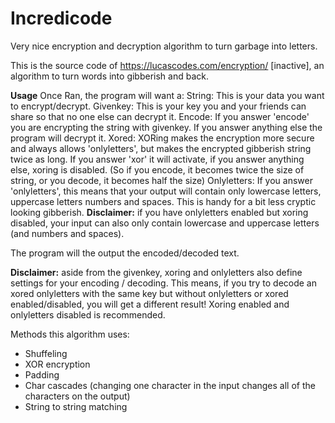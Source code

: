 # Incredicode
Very nice encryption and decryption algorithm to turn garbage into letters.

This is the source code of https://lucascodes.com/encryption/ [inactive], an algorithm to turn words into gibberish and back. 

**Usage**
Once Ran, the program will want a:
String: This is your data you want to encrypt/decrypt.
Givenkey: This is your key you and your friends can share so that no one else can decrypt it.
Encode: If you answer 'encode' you are encrypting the string with givenkey. If you answer anything else the program will decrypt it.
Xored: XORing makes the encryption more secure and always allows 'onlyletters', but makes the encrypted gibberish string twice as long. If you answer 'xor' it will activate, if you answer anything else, xoring is disabled. (So if you encode, it becomes twice the size of string, or you decode, it becomes half the size)
Onlyletters: If you answer 'onlyletters', this means that your output will contain only lowercase letters, uppercase letters numbers and spaces. This is handy for a bit less cryptic looking gibberish. **Disclaimer:** if you have onlyletters enabled but xoring disabled, your input can also only contain lowercase and uppercase letters (and numbers and spaces). 

The program will the output the encoded/decoded text.

**Disclaimer:** aside from the givenkey, xoring and onlyletters also define settings for your encoding / decoding. This means, if you try to decode an xored onlyletters with the same key but without onlyletters or xored enabled/disabled, you will get a different result! Xoring enabled and onlyletters disabled is recommended.

Methods this algorithm uses:
- Shuffeling
- XOR encryption
- Padding
- Char cascades (changing one character in the input changes all of the characters on the output)
- String to string matching
